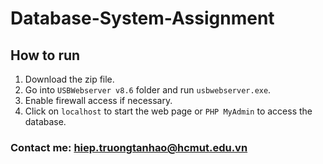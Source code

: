 # Database-System-Assignment

## How to run
1. Download the zip file.
2. Go into `USBWebserver v8.6` folder and run `usbwebserver.exe`.
3. Enable firewall access if necessary.
4. Click on `localhost` to start the web page or `PHP MyAdmin` to access the database.

### Contact me: hiep.truongtanhao@hcmut.edu.vn
